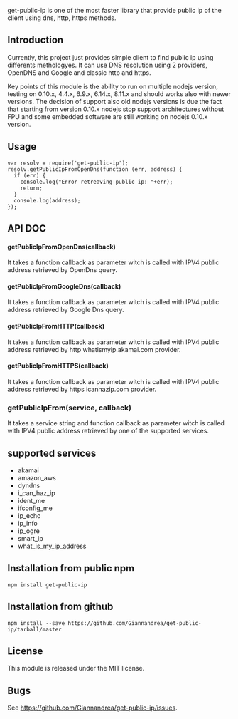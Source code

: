 get-public-ip is one of the most faster library that provide public ip of the client using dns, http, https methods.

## Introduction

Currently, this project just provides simple client to find public ip using differents methologyes.
It can use DNS resolution using 2 providers, OpenDNS and Google and classic http and https.

Key points of this module is the ability to run on multiple nodejs version, testing on 0.10.x, 4.4.x, 6.9.x, 6.14.x, 8.11.x and should works also with newer versions. 
The decision of support also old nodejs versions is due the fact that starting from version 0.10.x nodejs stop support architectures without FPU and some embedded software are still working on nodejs 0.10.x version.

## Usage

    var resolv = require('get-public-ip');
    resolv.getPublicIpFromOpenDns(function (err, address) {
      if (err) {
        console.log("Error retreaving public ip: "+err);
        return;
      }
      console.log(address); 
    });


## API DOC

#### getPublicIpFromOpenDns(callback)
It takes a function callback as parameter witch is called with IPV4 public address retrieved by OpenDns query.

#### getPublicIpFromGoogleDns(callback)
It takes a function callback as parameter witch is called with IPV4 public address retrieved by Google Dns query.

#### getPublicIpFromHTTP(callback)
It takes a function callback as parameter witch is called with IPV4 public address retrieved by http whatismyip.akamai.com provider.

#### getPublicIpFromHTTPS(callback)
It takes a function callback as parameter witch is called with IPV4 public address retrieved by https icanhazip.com provider.

### getPublicIpFrom(service, callback)
It takes a service string and function callback as parameter witch is called with IPV4 public address retrieved by one of the supported services.

## supported services
- akamai
- amazon_aws
- dyndns
- i_can_haz_ip
- ident_me
- ifconfig_me
- ip_echo
- ip_info
- ip_ogre
- smart_ip
- what_is_my_ip_address

## Installation from public npm
    npm install get-public-ip

## Installation from github
    npm install --save https://github.com/Giannandrea/get-public-ip/tarball/master

## License

This module is released under the MIT license.

## Bugs

See <https://github.com/Giannandrea/get-public-ip/issues>.
